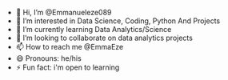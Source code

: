 - 👋 Hi, I’m @Emmanueleze089
- 👀 I’m interested in Data Science, Coding, Python And Projects
- 🌱 I’m currently learning Data Analytics/Science
- 💞️ I’m looking to collaborate on data analytics projects
- 📫 How to reach me @EmmaEze
- 😄 Pronouns: he/his
- ⚡ Fun fact: i'm open to learning

<!---
Emmanueleze089/Emmanueleze089 is a ✨ special ✨ repository because its `README.md` (this file) appears on your GitHub profile.
You can click the Preview link to take a look at your changes.
--->
